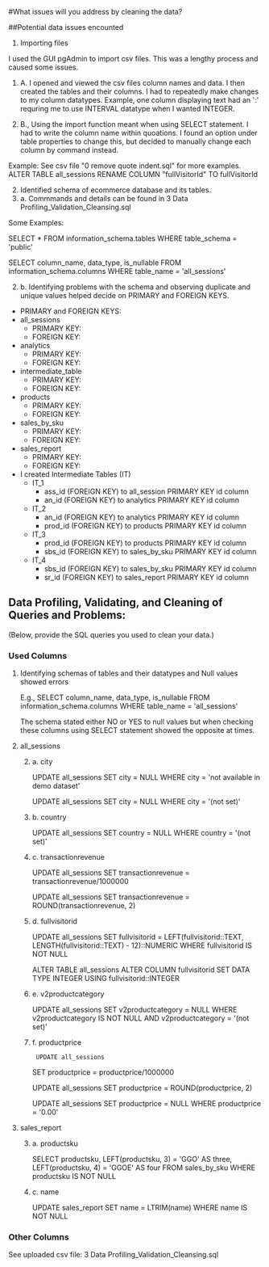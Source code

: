#What issues will you address by cleaning the data?

##Potential data issues encounted

1. Importing files

I used the GUI pgAdmin to import csv files. This was a lengthy process and caused some issues.

1. A. I opened and viewed the csv files column names and data. I then created the tables and their columns. I had to     repeatedly make changes to my column datatypes. Example, one column displaying text had an ':' requring me to use INTERVAL datatype when I wanted INTEGER.

1. B., Using the import function meant when using SELECT statement. I had to write the column name within quoations. I found an option under table properties to change this, but decided to manually change each column by command instead.

Example: See csv file "0 remove quote indent.sql" for more examples.
  ALTER TABLE all_sessions
  RENAME COLUMN "fullVisitorId" TO fullVisitorId

2. Identified schema of ecommerce database and its tables.
2. a. Commmands and details can be found in 3 Data Profiling_Validation_Cleansing.sql

Some Examples:

  SELECT *
  FROM information_schema.tables
  WHERE table_schema = 'public'

  SELECT column_name, data_type, is_nullable
	FROM information_schema.columns
	WHERE table_name = 'all_sessions'

2. b. Identifying problems with the schema and observing duplicate and unique values helped decide on PRIMARY and FOREIGN KEYS. 

- PRIMARY and FOREIGN KEYS:
 - all_sessions
	- PRIMARY KEY:
	- FOREIGN KEY:
 - analytics
  	- PRIMARY KEY:
   	- FOREIGN KEY:
 - intermediate_table
  	- PRIMARY KEY:
   	- FOREIGN KEY:
 - products
  	- PRIMARY KEY:
   	- FOREIGN KEY:
 - sales_by_sku
  	- PRIMARY KEY:
   	- FOREIGN KEY:
 - sales_report
  	- PRIMARY KEY:
   	- FOREIGN KEY:
- I created Intermediate Tables (IT)
	- IT_1
 		- ass_id (FOREIGN KEY) to all_session PRIMARY KEY id column
   		- an_id (FOREIGN KEY) to analytics PRIMARY KEY id column
	- IT_2
 		- an_id (FOREIGN KEY) to analytics PRIMARY KEY id column
   		- prod_id (FOREIGN KEY) to products PRIMARY KEY id column
	- IT_3
 		- prod_id (FOREIGN KEY) to products PRIMARY KEY id column
   		- sbs_id (FOREIGN KEY) to sales_by_sku PRIMARY KEY id column
	- IT_4
 		- sbs_id (FOREIGN KEY) to sales_by_sku PRIMARY KEY id column
   		- sr_id (FOREIGN KEY) to sales_report PRIMARY KEY id column

## Data Profiling, Validating, and Cleaning of Queries and Problems:
  (Below, provide the SQL queries you used to clean your data.)

### Used Columns
1. Identifying schemas of tables and their datatypes and Null values showed errors

	E.g., SELECT column_name, data_type, is_nullable
		FROM information_schema.columns
		WHERE table_name = 'all_sessions'
  
 	 The schema stated either NO or YES to null values but when checking these columns using SELECT statement showed the  opposite at times.

2. all_sessions

	2. a. city
		
  		UPDATE all_sessions
		SET city = NULL
		WHERE city = 'not available in demo dataset'

		UPDATE all_sessions
		SET city = NULL
		WHERE city = '(not set)'
	
 	2. b. country

		UPDATE all_sessions
		SET country = NULL
		WHERE country = '(not set)'

  	2. c. transactionrevenue

		UPDATE all_sessions
		SET transactionrevenue = transactionrevenue/1000000

		UPDATE all_sessions
		SET transactionrevenue = ROUND(transactionrevenue, 2)

  	2. d. fullvisitorid
		
		UPDATE all_sessions
		SET fullvisitorid = LEFT(fullvisitorid::TEXT, LENGTH(fullvisitorid::TEXT) - 12)::NUMERIC
		WHERE fullvisitorid IS NOT NULL

		ALTER TABLE all_sessions
		ALTER COLUMN fullvisitorid SET DATA TYPE INTEGER USING fullvisitorid::INTEGER

   	2. e. v2productcategory

		UPDATE all_sessions
		SET v2productcategory = NULL
		WHERE v2productcategory IS NOT NULL AND v2productcategory = '(not set)'

   	2. f. productprice

     		UPDATE all_sessions
		SET productprice = productprice/1000000

		UPDATE all_sessions
		SET productprice = ROUND(productprice, 2)

		UPDATE all_sessions
		SET productprice = NULL
		WHERE productprice = '0.00'

3. sales_report

	3. a. productsku

		SELECT productsku,
		LEFT(productsku, 3) = 'GGO' AS three,
		LEFT(productsku, 4) = 'GGOE' AS four
		FROM sales_by_sku WHERE productsku IS NOT NULL

  	3. c. name

		UPDATE sales_report
		SET name = LTRIM(name)
		WHERE name IS NOT NULL

### Other Columns
See uploaded csv file: 3 Data Profiling_Validation_Cleansing.sql

